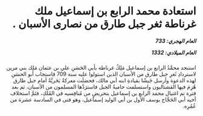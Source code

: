 <h1 dir="rtl">استعادة محمد الرابع بن إسماعيل ملك غرناطة ثغر جبل طارق من نصارى الأسبان .</h1>

<h5 dir="rtl">العام الهجري:  733

العام الميلادي: 1332

</h5>

<p dir="rtl">استنجد محمَّدُ الرابع بن إسماعيل مَلِكُ غرناطة بأبي الحَسَنِ علي بن عثمان مَلِك بني مرين لاستردادِ ثَغرِ جبل طارق من الأسبان الذين استولوا عليه سنة 709 فاستجاب أبو الحسَنِ لهذه الدعوة وأرسل جَيشًا بقيادةِ ابنه أبي مالك، فحصَلَت معركةٌ بَحَريَّةٌ أمام جبل طارق هُزِمَ فيها القشتاليون واستسلمت حاميةُ الجبل فاسترَدَّها المسلمون من الأسبان، ثم بعد فترة تم اغتيال محمد الرابع بن إسماعيل بتحريضٍ من مُنافِسيه في المُلكِ، فتَمَّ استخلاف أخيه أبي الحَجَّاج يوسف الأول بن أبي الوليد إسماعيل، وهو فتى في السادسة عشرة من عُمُرِه.</p></br>
